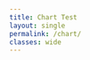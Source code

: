 ```yaml
---
title: Chart Test
layout: single
permalink: /chart/
classes: wide
---
```


<html>
  <head>
    <script type="text/javascript" src="https://www.gstatic.com/charts/loader.js"></script>

<script type="text/javascript">
  google.charts.load("current", {packages:["timeline"]});
  google.charts.setOnLoadCallback(drawChart);
  function drawChart() {

    var container = document.getElementById('Computer Timeline');
    var chart = new google.visualization.Timeline(container);
    var dataTable = new google.visualization.DataTable();

    dataTable.addColumn({ type: 'string', id: 'Position' });
    dataTable.addColumn({ type: 'string', id: 'Name' });
    dataTable.addColumn({ type: 'date', id: 'Start' });
    dataTable.addColumn({ type: 'date', id: 'End' });
    dataTable.addRows([

      [ 'CPU', 'Intel Core 2 Duo E6750 2.66GHz', new Date(2007, 7, 25), new Date(2011, 8, 19) ],
      [ 'CPU', 'Intel Pentium E6600', new Date(2011, 8, 19), new Date(2012, 11, 27) ],
      [ 'CPU', 'Intel i5 3570k', new Date(2012, 11, 27), new Date() ],

      [ 'Motherboard', 'ASUS A7M-266', new Date(1999, 0, 1), new Date(2007, 7, 25) ],
      [ 'Motherboard', 'ASUS K8V-SE Deluxe S754', new Date(2004, 6, 8), new Date(2007, 7, 25) ],
      [ 'Motherboard', 'ASUS P5B Socket 775', new Date(2007, 7, 25), new Date(2010, 7, 24) ],      
      [ 'Motherboard', 'Asus P5Q SE Plus Socket 775', new Date(2010, 7, 24), new Date(2012, 11, 27) ],  
      [ 'Motherboard', 'Asus P8Z77-V Motherboard LGA 1150', new Date(2012, 11, 27), new Date() ],       
      
      [	'GPU',	'PalitDaytona nVidia Riva TNT2 m64', new Date(1999, 0, 1), new Date(2001, 0, 1) ],
 	  [	'GPU',	'Geforce 4 440mx', new Date(2001, 0, 1), new Date(2004, 0, 1) ],
 	  [	'GPU',	'Sapphire 9800 Pro', new Date(2004, 0, 1), new Date(2006, 0, 1) ],     
	  [	'GPU',	'BFG 7800 GS OC 256MB', new Date(2006, 0, 1), new Date(2007, 8, 22) ],
	  [	'GPU',	'EVGA 8800GTS 320MB', new Date(2007, 8, 22), new Date(2012, 11, 27) ],
	  [	'GPU',	'EVGA GTX 670 2GB', new Date(2012, 11, 27), new Date(2016, 7, 8) ],
	  [	'GPU',	'EVGA GTX 670 2GB', new Date(2014, 6, 9), new Date(2016, 7, 8)], 
      [	'GPU',	'MSI 1080 Armor OC 8GB', new Date(2016, 7, 8), new Date() ],

      [ 'RAM',	'Extra Value 1GB DDR2', new Date(2007,8,22), new Date(2012,11,27)],
      [ 'RAM',	'Crucial 4GB DDR2', new Date(2009,4,19), new Date(2012,11,27)],
      [ 'RAM', 	'Corsair 4GB DDR2', new Date(2011,11,22), new Date(2012,11,27)],
      [ 'RAM',	'Corsair Vengeance 8GB DDR3', new Date(2017, 3, 14), new Date()],
      [ 'RAM',	'Corsair Vengeance 8GB DDR3', new Date(2012, 11, 27), new Date()],

      
      [ 'Soundcard', 'M-Audio Audiophile 2496', new Date(2011, 3, 3), new Date(2014,6,22)],
      [ 'Soundcard', 'Asus Xonar Essence STX', new Date(2014, 6, 22), new Date()],

      [	'Monitor',	'Dell Ultrasharp 2407WFP 24', new Date(2007,5,30), new Date(2015,8,9)]
      [	'Monitor',	'Samsung 34" Curved Ultrawide S34E790C', new Date(2015,8,9), new Date()]
     ]);

    chart.draw(dataTable);
  }
</script>


  </head>
  <body>
    <div id="Computer Timeline" style="height: 2000;"></div>
  </body>
</html>